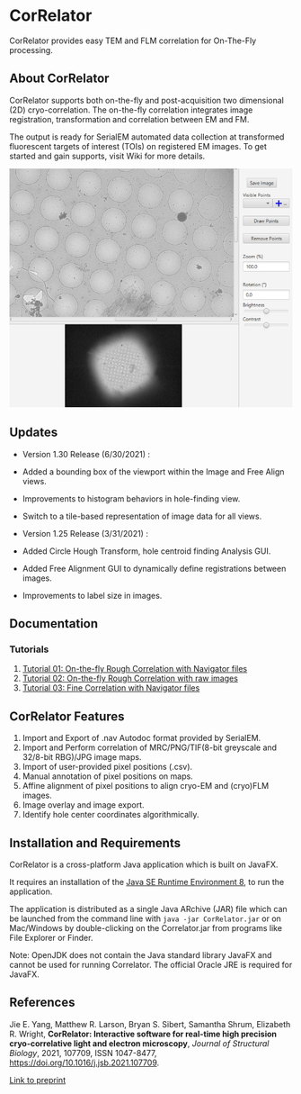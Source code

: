 # CorRelator
CorRelator provides easy TEM and FLM correlation for On-The-Fly processing.

## About CorRelator
CorRelator supports both on-the-fly and post-acquisition two dimensional (2D) cryo-correlation. The on-the-fly correlation integrates image registration, transformation and correlation between EM and FM.

The output is ready for SerialEM automated data collection at transformed fluorescent targets of interest (TOIs) on registered EM images. To get started and gain supports, visit Wiki for more details.

![Map View](images/mapview.png)

## Updates

- Version 1.30 Release (6/30/2021) :
 - Added a bounding box of the viewport within the Image and Free Align views.
 - Improvements to histogram behaviors in hole-finding view.
 - Switch to a tile-based representation of image data for all views.

- Version 1.25 Release (3/31/2021) : 
 - Added Circle Hough Transform, hole centroid finding Analysis GUI.
 - Added Free Alignment GUI to dynamically define registrations between images.
 - Improvements to label size in images.

## Documentation

### Tutorials

1. [Tutorial 01: On-the-fly Rough Correlation with Navigator files](documentation/Tutorial_01_OnTheFly_GridSquare.md)
2. [Tutorial 02: On-the-fly Rough Correlation with raw images](documentation/Tutorial_02_OneTheFly_GridSquare2.md)	
3. [Tutorial 03: Fine Correlation with Navigator files](documentation/Tutorial_03_OnTheFly_FineAlignment.md) 

## CorRelator Features 

1. Import and Export of .nav Autodoc format provided by SerialEM.
2. Import and Perform correlation of MRC/PNG/TIF(8-bit greyscale and 32/8-bit RBG)/JPG image maps.
3. Import of user-provided pixel positions (.csv).
4. Manual annotation of pixel positions on maps.
5. Affine alignment of pixel positions to align cryo-EM and (cryo)FLM images.
6. Image overlay and image export.
7. Identify hole center coordinates algorithmically. 

## Installation and Requirements
CorRelator is a cross-platform Java application which is built on JavaFX.

It requires an installation of the [Java SE Runtime Environment 8](https://www.oracle.com/java/technologies/javase-jre8-downloads.html), to run the application.

The application is distributed as a single Java ARchive (JAR) file which can be launched from the command line with `java -jar CorRelator.jar` or on Mac/Windows by double-clicking on the Correlator.jar from programs like File Explorer or Finder.

Note: OpenJDK does not contain the Java standard library JavaFX and cannot be used for running Correlator. The official Oracle JRE is required for JavaFX.

## References

Jie E. Yang, Matthew R. Larson, Bryan S. Sibert, Samantha Shrum, Elizabeth R. Wright,
**CorRelator: Interactive software for real-time high precision cryo-correlative light and electron microscopy**,
*Journal of Structural Biology*,
2021,
107709,
ISSN 1047-8477,
https://doi.org/10.1016/j.jsb.2021.107709.

[Link to preprint](https://www.sciencedirect.com/science/article/pii/S1047847721000149)



